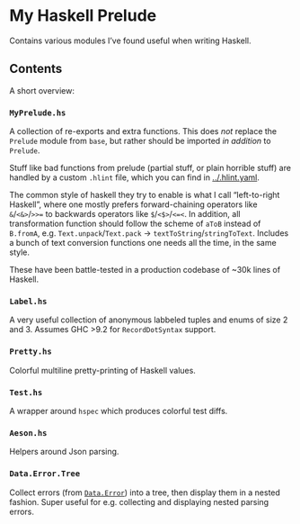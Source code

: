 # My Haskell Prelude

Contains various modules I’ve found useful when writing Haskell.

## Contents

A short overview:

### `MyPrelude.hs`

A collection of re-exports and extra functions. This does *not* replace the `Prelude` module from `base`, but rather should be imported *in addition* to `Prelude`.

Stuff like bad functions from prelude (partial stuff, or plain horrible stuff) are handled by a custom `.hlint` file, which you can find in [../.hlint.yaml]().

The common style of haskell they try to enable is what I call “left-to-right Haskell”,
where one mostly prefers forward-chaining operators like `&`/`<&>`/`>>=` to backwards operators like `$`/`<$>`/`<=<`. In addition, all transformation function should follow the scheme of `aToB` instead of `B.fromA`, e.g. `Text.unpack`/`Text.pack` -> `textToString`/`stringToText`. Includes a bunch of text conversion functions one needs all the time, in the same style.

These have been battle-tested in a production codebase of ~30k lines of Haskell.

### `Label.hs`

A very useful collection of anonymous labbeled tuples and enums of size 2 and 3. Assumes GHC >9.2 for `RecordDotSyntax` support.

### `Pretty.hs`

Colorful multiline pretty-printing of Haskell values.

### `Test.hs`

A wrapper around `hspec` which produces colorful test diffs.

### `Aeson.hs`

Helpers around Json parsing.

### `Data.Error.Tree`

Collect errors (from [`Data.Error`](https://hackage.haskell.org/package/error-1.0.0.0/docs/Data-Error.html)) into a tree, then display them in a nested fashion. Super useful for e.g. collecting and displaying nested parsing errors.
